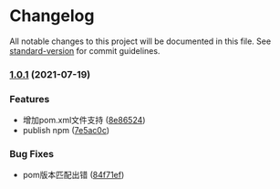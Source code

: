 # Changelog

All notable changes to this project will be documented in this file. See [standard-version](https://github.com/conventional-changelog/standard-version) for commit guidelines.

### [1.0.1](https://github.com/airclear/standard-version-updater-pom/compare/v1.0.0...v1.0.1) (2021-07-19)


### Features

* 增加pom.xml文件支持 ([8e86524](https://github.com/airclear/standard-version-updater-pom/commit/8e86524c2357c94b2dba4ac2a987a45e2467c8fc))
* publish npm ([7e5ac0c](https://github.com/airclear/standard-version-updater-pom/commit/7e5ac0c23f624765e0de5d25646a6cbfde5a8223))


### Bug Fixes

* pom版本匹配出错 ([84f71ef](https://github.com/airclear/standard-version-updater-pom/commit/84f71ef31bfcd348bb7c6b49ad0c48ec535e3846))
